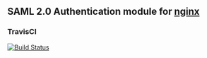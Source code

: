 SAML 2.0 Authentication module for [nginx](https://nginx.org/)
---------------------------

### TravisCI
[![Build Status](https://travis-ci.org/kmatyukhin/nginx-auth-saml2.svg?branch=master)](https://travis-ci.org/kmatyukhin/nginx-auth-saml2)
